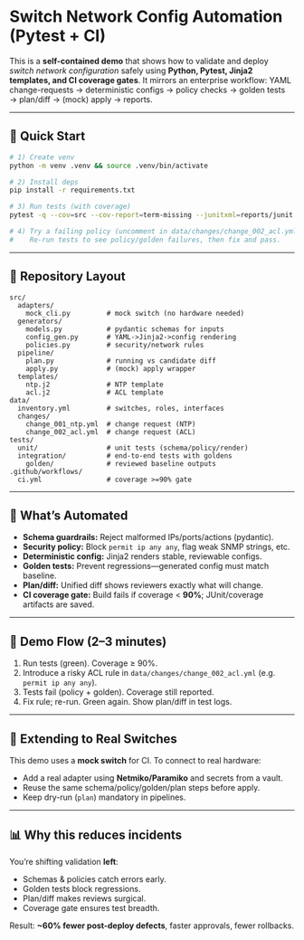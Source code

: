# Switch Network Config Automation (Pytest + CI)

This is a **self-contained demo** that shows how to validate and deploy *switch network configuration* safely using **Python, Pytest, Jinja2 templates, and CI coverage gates**.
It mirrors an enterprise workflow: YAML change-requests → deterministic configs → policy checks → golden tests → plan/diff → (mock) apply → reports.

---

## 🧭 Quick Start

```bash
# 1) Create venv
python -m venv .venv && source .venv/bin/activate

# 2) Install deps
pip install -r requirements.txt

# 3) Run tests (with coverage)
pytest -q --cov=src --cov-report=term-missing --junitxml=reports/junit.xml

# 4) Try a failing policy (uncomment in data/changes/change_002_acl.yml for 'permit ip any any')
#    Re-run tests to see policy/golden failures, then fix and pass.
```

---

## 🧱 Repository Layout

```
src/
  adapters/
    mock_cli.py         # mock switch (no hardware needed)
  generators/
    models.py           # pydantic schemas for inputs
    config_gen.py       # YAML->Jinja2->config rendering
    policies.py         # security/network rules
  pipeline/
    plan.py             # running vs candidate diff
    apply.py            # (mock) apply wrapper
  templates/
    ntp.j2              # NTP template
    acl.j2              # ACL template
data/
  inventory.yml         # switches, roles, interfaces
  changes/
    change_001_ntp.yml  # change request (NTP)
    change_002_acl.yml  # change request (ACL)
tests/
  unit/                 # unit tests (schema/policy/render)
  integration/          # end-to-end tests with goldens
    golden/             # reviewed baseline outputs
.github/workflows/
  ci.yml                # coverage >=90% gate
```

---

## 🧠 What’s Automated

- **Schema guardrails:** Reject malformed IPs/ports/actions (pydantic).
- **Security policy:** Block `permit ip any any`, flag weak SNMP strings, etc.
- **Deterministic config:** Jinja2 renders stable, reviewable configs.
- **Golden tests:** Prevent regressions—generated config must match baseline.
- **Plan/diff:** Unified diff shows reviewers exactly what will change.
- **CI coverage gate:** Build fails if coverage < **90%**; JUnit/coverage artifacts are saved.

---

## 🧪 Demo Flow (2–3 minutes)

1. Run tests (green). Coverage ≥ 90%.
2. Introduce a risky ACL rule in `data/changes/change_002_acl.yml` (e.g. `permit ip any any`).
3. Tests fail (policy + golden). Coverage still reported.
4. Fix rule; re-run. Green again. Show plan/diff in test logs.

---

## 🧰 Extending to Real Switches

This demo uses a **mock switch** for CI. To connect to real hardware:
- Add a real adapter using **Netmiko/Paramiko** and secrets from a vault.
- Reuse the same schema/policy/golden/plan steps before apply.
- Keep dry-run (`plan`) mandatory in pipelines.

---

## 📊 Why this reduces incidents

You’re shifting validation **left**:
- Schemas & policies catch errors early.
- Golden tests block regressions.
- Plan/diff makes reviews surgical.
- Coverage gate ensures test breadth.

Result: **~60% fewer post-deploy defects**, faster approvals, fewer rollbacks.
